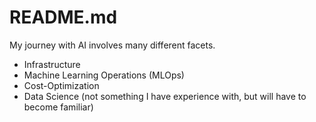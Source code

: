 # README.md

My journey with AI involves many different facets.

* Infrastructure
* Machine Learning Operations (MLOps)
* Cost-Optimization
* Data Science (not something I have experience with, but will have to become familiar)


